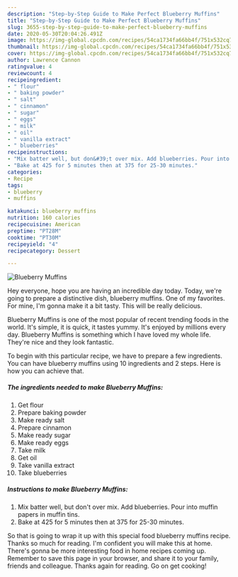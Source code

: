 ```yaml
---
description: "Step-by-Step Guide to Make Perfect Blueberry Muffins"
title: "Step-by-Step Guide to Make Perfect Blueberry Muffins"
slug: 3655-step-by-step-guide-to-make-perfect-blueberry-muffins
date: 2020-05-30T20:04:26.491Z
image: https://img-global.cpcdn.com/recipes/54ca1734fa66bb4f/751x532cq70/blueberry-muffins-recipe-main-photo.jpg
thumbnail: https://img-global.cpcdn.com/recipes/54ca1734fa66bb4f/751x532cq70/blueberry-muffins-recipe-main-photo.jpg
cover: https://img-global.cpcdn.com/recipes/54ca1734fa66bb4f/751x532cq70/blueberry-muffins-recipe-main-photo.jpg
author: Lawrence Cannon
ratingvalue: 4
reviewcount: 4
recipeingredient:
- " flour"
- " baking powder"
- " salt"
- " cinnamon"
- " sugar"
- " eggs"
- " milk"
- " oil"
- " vanilla extract"
- " blueberries"
recipeinstructions:
- "Mix batter well, but don&#39;t over mix. Add blueberries. Pour into muffin papers in muffin tins."
- "Bake at 425 for 5 minutes then at 375 for 25-30 minutes."
categories:
- Recipe
tags:
- blueberry
- muffins

katakunci: blueberry muffins 
nutrition: 160 calories
recipecuisine: American
preptime: "PT28M"
cooktime: "PT30M"
recipeyield: "4"
recipecategory: Dessert

---
```



![Blueberry Muffins](https://img-global.cpcdn.com/recipes/54ca1734fa66bb4f/751x532cq70/blueberry-muffins-recipe-main-photo.jpg)

Hey everyone, hope you are having an incredible day today. Today, we're going to prepare a distinctive dish, blueberry muffins. One of my favorites. For mine, I'm gonna make it a bit tasty. This will be really delicious.



Blueberry Muffins is one of the most popular of recent trending foods in the world. It's simple, it is quick, it tastes yummy. It's enjoyed by millions every day. Blueberry Muffins is something which I have loved my whole life. They're nice and they look fantastic.


To begin with this particular recipe, we have to prepare a few ingredients. You can have blueberry muffins using 10 ingredients and 2 steps. Here is how you can achieve that.

<!--inarticleads1-->

##### The ingredients needed to make Blueberry Muffins:

1. Get  flour
1. Prepare  baking powder
1. Make ready  salt
1. Prepare  cinnamon
1. Make ready  sugar
1. Make ready  eggs
1. Take  milk
1. Get  oil
1. Take  vanilla extract
1. Take  blueberries




<!--inarticleads2-->

##### Instructions to make Blueberry Muffins:

1. Mix batter well, but don&#39;t over mix. Add blueberries. Pour into muffin papers in muffin tins.
1. Bake at 425 for 5 minutes then at 375 for 25-30 minutes.




So that is going to wrap it up with this special food blueberry muffins recipe. Thanks so much for reading. I'm confident you will make this at home. There's gonna be more interesting food in home recipes coming up. Remember to save this page in your browser, and share it to your family, friends and colleague. Thanks again for reading. Go on get cooking!
